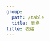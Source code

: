 ```yaml
---
group:
  path: /table
  title: 表格
title: 表格
---
```


<code src="./demo/Table" />

<!-- <code src="./demo/EditTable1" />

<code src="./demo/EditTable2" /> -->